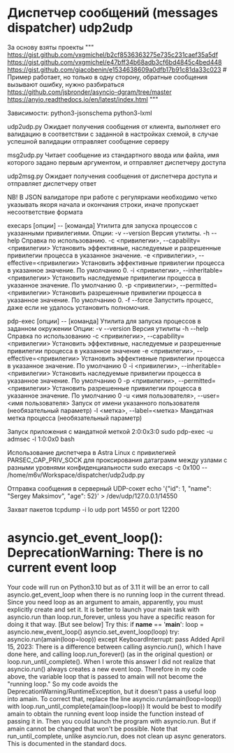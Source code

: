 # Диспетчер сообщений (messages dispatcher) udp2udp

За основу взяты проекты
"""
https://gist.github.com/vxgmichel/b2cf8536363275e735c231caef35a5df
https://gist.github.com/vxgmichel/e47bff34b68adb3cf6bd4845c4bed448
https://gist.github.com/giacobenin/e1534638609a0dfb17b91c81da33c023 # Пример работает, но только в одну сторону, обратные сообщения вызывают ошибку, нужно разбираться
https://github.com/jsbronder/asyncio-dgram/tree/master
https://anyio.readthedocs.io/en/latest/index.html
"""

Зависимости:
python3-jsonschema
python3-lxml

udp2udp.py
Ожидает получения сообщения от клиента, выполняет его валидацию в соответствии с заданной в настройках схемой, в случае успешной валидации отправляет сообщение серверу

msg2udp.py
Читает сообщение из стандартного ввода или файла, имя которого задано первым аргументом, и отправляет диспетчеру доступа

udp2msg.py
Ожидает получения сообщения от диспетчера доступа и отправляет диспетчеру ответ

NB! В JSON валидаторе при работе с регулярками необходимо четко указывать якоря начала и окончания строки, иначе пропускает несоответствие формата


execaps [опции] -- [команда]
Утилита для запуска процессов с указанными привилегиями.
Опции:
        -v --version    Версия утилиты.
        -h --help       Справка по использованию.
        -c <привилегии>, --capability=<привилегии>      Установить эффективные, наследуемые и разрешенные привилегии процесса в указанное значение.
        -e <привилегии>, --effective=<привилегии>       Установить эффективные привилегии процесса в указанное значение. По умолчанию 0.
        -i <привилегии>, --inheritable=<привилегии>     Установить наследуемые привилегии процесса в указанное значение. По умолчанию 0.
        -p <привилегии>, --permitted=<привилегии>       Установить разрешенные привилегии процесса в указанное значение. По умолчанию 0.
        -f --force      Запустить процесс, даже если не удалось установить полномочия.

pdp-exec [опции] -- [команда]
Утилита для запуска процессов в заданном окружении
Опции:
        -v --version    Версия утилиты
        -h --help       Справка по использованию
        -c <привилегии>, --capability=<привилегии>
                Установить эффективные, наследуемые и разрешенные привилегии процесса в указанное значение
        -e <привилегии>, --effective=<привилегии>
                Установить эффективные привилегии процесса в указанное значение. По умолчанию 0
        -i <привилегии>, --inheritable=<привилегии>
                Установить наследуемые привилегии процесса в указанное значение. По умолчанию 0
        -p <привилегии>, --permitted=<привилегии>
                Установить разрешенные привилегии процесса в указанное значение. По умолчанию 0
        -u <имя пользователя>, --user=<имя пользователя>
                Запуск от имени указанного пользователя (необязательный параметр)
        -l <метка>, --label=<метка>
                Мандатная метка процесса (необязательный параметр)


Запуск приложения с мандатной меткой 2:0:0x3:0
sudo pdp-exec -u admsec -l 1:0:0x0 bash

Использование диспетчера в Astra Linux с привилегией PARSEC_CAP_PRIV_SOCK для проксирования датаграмм между узлами с разными уровнями конфиденциальности
sudo execaps -c 0x100 -- /home/m6v/Workspace/dispatcher/udp2udp.py

Отправка сообщения в серверный UDP-сокет
echo '{"id": 1, "name": "Sergey Maksimov", "age": 52}' > /dev/udp/127.0.0.1/14550

Захват пакетов
tcpdump -i lo udp port 14550 or port 12200


# asyncio.get_event_loop(): DeprecationWarning: There is no current event loop

Your code will run on Python3.10 but as of 3.11 it will be an error to call asyncio.get_event_loop when there is no running loop in the current thread. Since you need loop as an argument to amain, apparently, you must explicitly create and set it.
It is better to launch your main task with asyncio.run than loop.run_forever, unless you have a specific reason for doing it that way. [But see below]
Try this:
if __name__ == '__main__':
    loop = asyncio.new_event_loop()
    asyncio.set_event_loop(loop)
    try:
        asyncio.run(amain(loop=loop))
    except KeyboardInterrupt:
        pass
Added April 15, 2023:
There is a difference between calling asyncio.run(), which I have done here, and calling loop.run_forever() (as in the original question) or loop.run_until_complete(). When I wrote this answer I did not realize that asyncio.run() always creates a new event loop. Therefore in my code above, the variable loop that is passed to amain will not become the "running loop." So my code avoids the DeprecationWarning/RuntimeException, but it doesn't pass a useful loop into amain.
To correct that, replace the line
asyncio.run(amain(loop=loop))
with
loop.run_until_complete(amain(loop=loop))
It would be best to modify amain to obtain the running event loop inside the function instead of passing it in. Then you could launch the program with asyncio.run. But if amain cannot be changed that won't be possible.
Note that run_until_complete, unlike asyncio.run, does not clean up async generators. This is documented in the standard docs.
